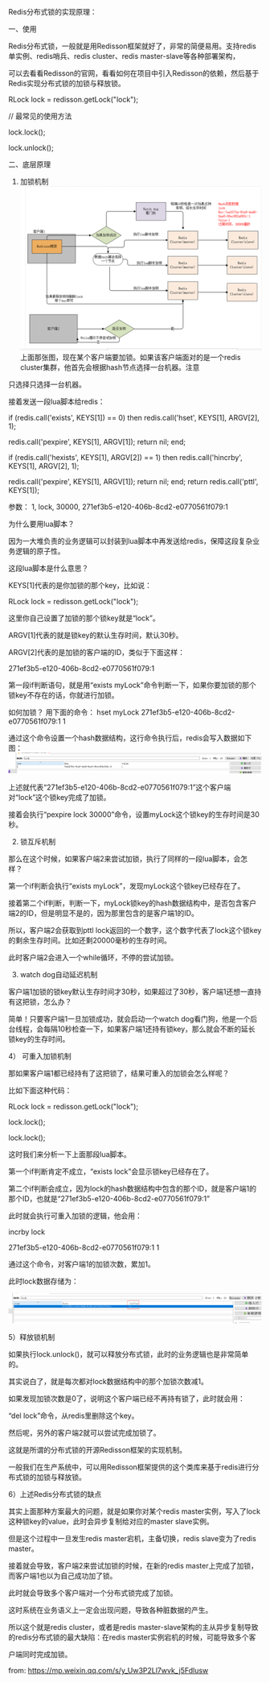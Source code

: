 Redis分布式锁的实现原理：

一、使用

Redis分布式锁，一般就是用Redisson框架就好了，非常的简便易用。支持redis单实例、redis哨兵、redis cluster、redis master-slave等各种部署架构，

可以去看看Redisson的官网，看看如何在项目中引入Redisson的依赖，然后基于Redis实现分布式锁的加锁与释放锁。

RLock lock = redisson.getLock("lock");

// 最常见的使用方法

lock.lock();

lock.unlock();

二、底层原理

1) 加锁机制
![image](https://github.com/bertcodes/ability/blob/master/redis/redissonLockFlowChart.png)
上面那张图，现在某个客户端要加锁。如果该客户端面对的是一个redis cluster集群，他首先会根据hash节点选择一台机器。注意

只选择只选择一台机器。

接着发送一段lua脚本给redis：

if (redis.call('exists', KEYS[1]) == 0) then redis.call('hset', KEYS[1], ARGV[2], 1); 

redis.call('pexpire', KEYS[1], ARGV[1]); return nil; end; 

if (redis.call('hexists', KEYS[1], ARGV[2]) == 1) then redis.call('hincrby', KEYS[1], ARGV[2], 1); 

redis.call('pexpire', KEYS[1], ARGV[1]); return nil; end; return redis.call('pttl', KEYS[1]);

参数：
1, lock, 30000, 271ef3b5-e120-406b-8cd2-e0770561f079:1

为什么要用lua脚本？

因为一大堆负责的业务逻辑可以封装到lua脚本中再发送给redis，保障这段复杂业务逻辑的原子性。

这段lua脚本是什么意思？

KEYS[1]代表的是你加锁的那个key，比如说：

RLock lock = redisson.getLock("lock");

这里你自己设置了加锁的那个锁key就是“lock”。

ARGV[1]代表的就是锁key的默认生存时间，默认30秒。

ARGV[2]代表的是加锁的客户端的ID，类似于下面这样：

271ef3b5-e120-406b-8cd2-e0770561f079:1

第一段if判断语句，就是用“exists myLock”命令判断一下，如果你要加锁的那个锁key不存在的话，你就进行加锁。

如何加锁？
用下面的命令：
hset myLock 
    271ef3b5-e120-406b-8cd2-e0770561f079:1 1

通过这个命令设置一个hash数据结构，这行命令执行后，redis会写入数据如下图：
![image](https://github.com/bertcodes/ability/blob/master/redis/lock_value.png)

上述就代表“271ef3b5-e120-406b-8cd2-e0770561f079:1”这个客户端对“lock”这个锁key完成了加锁。

接着会执行“pexpire lock 30000”命令，设置myLock这个锁key的生存时间是30秒。

2) 锁互斥机制

那么在这个时候，如果客户端2来尝试加锁，执行了同样的一段lua脚本，会怎样？

第一个if判断会执行“exists myLock”，发现myLock这个锁key已经存在了。

接着第二个if判断，判断一下，myLock锁key的hash数据结构中，是否包含客户端2的ID，但是明显不是的，因为那里包含的是客户端1的ID。

所以，客户端2会获取到pttl lock返回的一个数字，这个数字代表了lock这个锁key的剩余生存时间。比如还剩20000毫秒的生存时间。

此时客户端2会进入一个while循环，不停的尝试加锁。

3) watch dog自动延迟机制

客户端1加锁的锁key默认生存时间才30秒，如果超过了30秒，客户端1还想一直持有这把锁，怎么办？

简单！只要客户端1一旦加锁成功，就会启动一个watch dog看门狗，他是一个后台线程，会每隔10秒检查一下，如果客户端1还持有锁key，那么就会不断的延长锁key的生存时间。

4） 可重入加锁机制

那如果客户端1都已经持有了这把锁了，结果可重入的加锁会怎么样呢？

比如下面这种代码：

RLock lock = redisson.getLock("lock");
        
lock.lock();

lock.lock();

这时我们来分析一下上面那段lua脚本。

第一个if判断肯定不成立，“exists lock”会显示锁key已经存在了。

第二个if判断会成立，因为lock的hash数据结构中包含的那个ID，就是客户端1的那个ID，也就是“271ef3b5-e120-406b-8cd2-e0770561f079:1”

此时就会执行可重入加锁的逻辑，他会用：

incrby lock 

271ef3b5-e120-406b-8cd2-e0770561f079:1 1
 
通过这个命令，对客户端1的加锁次数，累加1。

此时lock数据存储为：

![image](https://github.com/bertcodes/ability/blob/master/redis/lock_value_3td.png)

5）释放锁机制

如果执行lock.unlock()，就可以释放分布式锁，此时的业务逻辑也是非常简单的。

其实说白了，就是每次都对lock数据结构中的那个加锁次数减1。

如果发现加锁次数是0了，说明这个客户端已经不再持有锁了，此时就会用：

“del lock”命令，从redis里删除这个key。

然后呢，另外的客户端2就可以尝试完成加锁了。

这就是所谓的分布式锁的开源Redisson框架的实现机制。

一般我们在生产系统中，可以用Redisson框架提供的这个类库来基于redis进行分布式锁的加锁与释放锁。

6）上述Redis分布式锁的缺点

其实上面那种方案最大的问题，就是如果你对某个redis master实例，写入了lock这种锁key的value，此时会异步复制给对应的master slave实例。

但是这个过程中一旦发生redis master宕机，主备切换，redis slave变为了redis master。

接着就会导致，客户端2来尝试加锁的时候，在新的redis master上完成了加锁，而客户端1也以为自己成功加了锁。

此时就会导致多个客户端对一个分布式锁完成了加锁。

这时系统在业务语义上一定会出现问题，导致各种脏数据的产生。

所以这个就是redis cluster，或者是redis master-slave架构的主从异步复制导致的redis分布式锁的最大缺陷：在redis master实例宕机的时候，可能导致多个客

户端同时完成加锁。





from: https://mp.weixin.qq.com/s/y_Uw3P2Ll7wvk_j5Fdlusw
